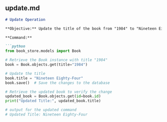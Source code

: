 
## **update.md**

```markdown
# Update Operation

**Objective:** Update the title of the book from "1984" to "Nineteen Eighty-Four".

**Command:**

```python
from book_store.models import Book

# Retrieve the Book instance with title "1984"
book = Book.objects.get(title="1984")

# Update the title
book.title = "Nineteen Eighty-Four"
book.save()  # Save the changes to the database

# Retrieve the updated book to verify the change
updated_book = Book.objects.get(id=book.id)
print("Updated Title:", updated_book.title)

# output for the updated command
# Updated Title: Nineteen Eighty-Four